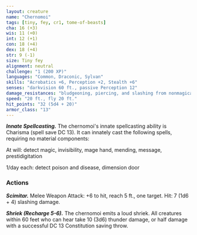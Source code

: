 ```yaml
---
layout: creature
name: "Chernomoi"
tags: [tiny, fey, cr1, tome-of-beasts]
cha: 16 (+3)
wis: 11 (+0)
int: 12 (+1)
con: 18 (+4)
dex: 18 (+4)
str: 9 (-1)
size: Tiny fey
alignment: neutral
challenge: "1 (200 XP)"
languages: "Common, Draconic, Sylvan"
skills: "Acrobatics +6, Perception +2, Stealth +6"
senses: "darkvision 60 ft., passive Perception 12"
damage_resistances: "bludgeoning, piercing, and slashing from nonmagical attacks not made with silver weapons"
speed: "20 ft., fly 20 ft."
hit_points: "32 (5d4 + 20)"
armor_class: "13"
---
```


***Innate Spellcasting.*** The chernomoi's innate spellcasting ability is Charisma (spell save DC 13). It can innately cast the following spells, requiring no material components:

At will: detect magic, invisibility, mage hand, mending, message, prestidigitation

1/day each: detect poison and disease, dimension door

### Actions

***Scimitar.*** Melee Weapon Attack: +6 to hit, reach 5 ft., one target. Hit: 7 (1d6 + 4) slashing damage.

***Shriek (Recharge 5-6).*** The chernomoi emits a loud shriek. All creatures within 60 feet who can hear take 10 (3d6) thunder damage, or half damage with a successful DC 13 Constitution saving throw.

